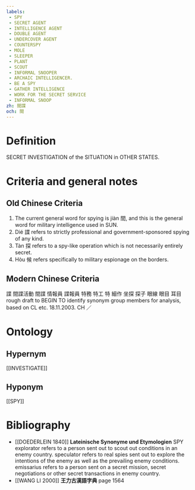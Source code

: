 ```yaml
---
labels: 
 - SPY
 - SECRET AGENT
 - INTELLIGENCE AGENT
 - DOUBLE AGENT
 - UNDERCOVER AGENT
 - COUNTERSPY
 - MOLE
 - SLEEPER
 - PLANT
 - SCOUT
 - INFORMAL SNOOPER
 - ARCHAIC INTELLIGENCER.
 - BE A SPY
 - GATHER INTELLIGENCE
 - WORK FOR THE SECRET SERVICE
 - INFORMAL SNOOP
zh: 間諜
och: 間
---
```


# Definition
SECRET INVESTIGATION of the SITUATION in OTHER STATES.
# Criteria and general notes
## Old Chinese Criteria
1. The current general word for spying is jiàn 間, and this is the general word for military intelligence used in SUN.
2. Dié 諜 refers to strictly professional and government-sponsored spying of any kind.
3. Tàn 探 refers to a spy-like operation which is not necessarily entirely secret.
4. Hòu 候 refers specifically to military espionage on the borders.
## Modern Chinese Criteria
諜
間諜活動
間諜
情報員
諜報員
特務
特工
特
細作
坐探
探子
眼線
眼目
耳目
rough draft to BEGIN TO identify synonym group members for analysis, based on CL etc. 18.11.2003. CH ／
# Ontology

## Hypernym
[[INVESTIGATE]]
## Hyponym
[[SPY]]
# Bibliography
- [[DOEDERLEIN 1840]]
**Lateinische Synonyme und Etymologien** 
SPY
explorator refers to a person sent out to scout out conditions in an enemy country.
speculator refers to real spies sent out to explore the intentions of the enemy as well as the prevailing enemy conditions.
emissarius refers to a person sent on a secret mission, secret negotiations or other secret transactions in enemy country.
- [[WANG LI 2000]]
**王力古漢語字典** page 1564
